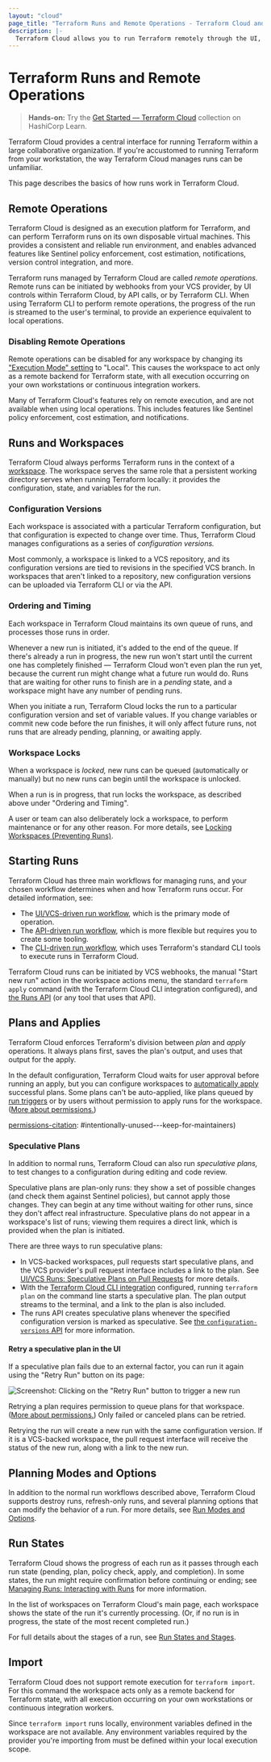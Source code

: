 ```yaml
---
layout: "cloud"
page_title: "Terraform Runs and Remote Operations - Terraform Cloud and Terraform Enterprise"
description: |-
  Terraform Cloud allows you to run Terraform remotely through the UI, API, or CLI. Learn how Terraform Cloud manages runs.
---
```


# Terraform Runs and Remote Operations

> **Hands-on:** Try the [Get Started — Terraform Cloud](https://learn.hashicorp.com/collections/terraform/cloud-get-started?utm_source=WEBSITE&utm_medium=WEB_IO&utm_offer=ARTICLE_PAGE&utm_content=DOCS) collection on HashiCorp Learn.

Terraform Cloud provides a central interface for running Terraform within a large collaborative organization. If you're accustomed to running Terraform from your workstation, the way Terraform Cloud manages runs can be unfamiliar.

This page describes the basics of how runs work in Terraform Cloud.

## Remote Operations

Terraform Cloud is designed as an execution platform for Terraform, and can perform Terraform runs on its own disposable virtual machines. This provides a consistent and reliable run environment, and enables advanced features like Sentinel policy enforcement, cost estimation, notifications, version control integration, and more.

Terraform runs managed by Terraform Cloud are called _remote operations._ Remote runs can be initiated by webhooks from your VCS provider, by UI controls within Terraform Cloud, by API calls, or by Terraform CLI. When using Terraform CLI to perform remote operations, the progress of the run is streamed to the user's terminal, to provide an experience equivalent to local operations.

### Disabling Remote Operations

[execution_mode]: ../workspaces/settings.html#execution-mode

Remote operations can be disabled for any workspace by changing its ["Execution Mode" setting][execution_mode] to "Local". This causes the workspace to act only as a remote backend for Terraform state, with all execution occurring on your own workstations or continuous integration workers.

Many of Terraform Cloud's features rely on remote execution, and are not available when using local operations. This includes features like Sentinel policy enforcement, cost estimation, and notifications.

## Runs and Workspaces

Terraform Cloud always performs Terraform runs in the context of a [workspace](./index.html). The workspace serves the same role that a persistent working directory serves when running Terraform locally: it provides the configuration, state, and variables for the run.

### Configuration Versions

Each workspace is associated with a particular Terraform configuration, but that configuration is expected to change over time. Thus, Terraform Cloud manages configurations as a series of _configuration versions._

Most commonly, a workspace is linked to a VCS repository, and its configuration versions are tied to revisions in the specified VCS branch. In workspaces that aren't linked to a repository, new configuration versions can be uploaded via Terraform CLI or via the API.

### Ordering and Timing

Each workspace in Terraform Cloud maintains its own queue of runs, and processes those runs in order.

Whenever a new run is initiated, it's added to the end of the queue. If there's already a run in progress, the new run won't start until the current one has completely finished — Terraform Cloud won't even plan the run yet, because the current run might change what a future run would do. Runs that are waiting for other runs to finish are in a _pending_ state, and a workspace might have any number of pending runs.

When you initiate a run, Terraform Cloud locks the run to a particular configuration version and set of variable values. If you change variables or commit new code before the run finishes, it will only affect future runs, not runs that are already pending, planning, or awaiting apply.

### Workspace Locks

When a workspace is _locked,_ new runs can be queued (automatically or manually) but no new runs can begin until the workspace is unlocked.

When a run is in progress, that run locks the workspace, as described above under "Ordering and Timing".

A user or team can also deliberately lock a workspace, to perform maintenance or for any other reason. For more details, see [Locking Workspaces (Preventing Runs)](manage.html#locking-workspaces-preventing-runs-).

## Starting Runs

Terraform Cloud has three main workflows for managing runs, and your chosen workflow determines when and how Terraform runs occur. For detailed information, see:

- The [UI/VCS-driven run workflow](./ui.html), which is the primary mode of operation.
- The [API-driven run workflow](./api.html), which is more flexible but requires you to create some tooling.
- The [CLI-driven run workflow](./cli.html), which uses Terraform's standard CLI tools to execute runs in Terraform Cloud.

Terraform Cloud runs can be initiated by VCS webhooks, the manual "Start new run" action in the workspace actions menu, the standard `terraform apply` command (with the Terraform Cloud CLI integration configured), and [the Runs API](../api/run.html) (or any tool that uses that API).

## Plans and Applies

Terraform Cloud enforces Terraform's division between _plan_ and _apply_ operations. It always plans first, saves the plan's output, and uses that output for the apply.

In the default configuration, Terraform Cloud waits for user approval before running an apply, but you can configure workspaces to [automatically apply](../workspaces/settings.html#auto-apply-and-manual-apply) successful plans. Some plans can't be auto-applied, like plans queued by [run triggers](../workspaces/run-triggers.html) or by users without permission to apply runs for the workspace. ([More about permissions.](/docs/cloud/users-teams-organizations/permissions.html))

[permissions-citation]: #intentionally-unused---keep-for-maintainers)

### Speculative Plans

In addition to normal runs, Terraform Cloud can also run _speculative plans,_ to test changes to a configuration during editing and code review.

Speculative plans are plan-only runs: they show a set of possible changes (and check them against Sentinel policies), but cannot apply those changes. They can begin at any time without waiting for other runs, since they don't affect real infrastructure. Speculative plans do not appear in a workspace's list of runs; viewing them requires a direct link, which is provided when the plan is initiated.

There are three ways to run speculative plans:

- In VCS-backed workspaces, pull requests start speculative plans, and the VCS provider's pull request interface includes a link to the plan. See [UI/VCS Runs: Speculative Plans on Pull Requests](./ui.html#speculative-plans-on-pull-requests) for more details.
- With the [Terraform Cloud CLI integration](/docs/cli/configuring-terraform-cloud/index.html) configured, running `terraform plan` on the command line starts a speculative plan. The plan output streams to the terminal, and a link to the plan is also included.
- The runs API creates speculative plans whenever the specified configuration version is marked as speculative. See [the `configuration-versions` API](../api/configuration-versions.html#create-a-configuration-version) for more information.

#### Retry a speculative plan in the UI

If a speculative plan fails due to an external factor, you can run it again using the "Retry Run" button on its page:

![Screenshot: Clicking on the "Retry Run" button to trigger a new run](./images/retry.gif)

Retrying a plan requires permission to queue plans for that workspace. ([More about permissions.](../users-teams-organizations/permissions.html)) Only failed or canceled plans can be retried.

[permissions-citation]: #intentionally-unused---keep-for-maintainers

Retrying the run will create a new run with the same configuration version. If it is a VCS-backed workspace, the pull request interface will receive the status of the new run, along with a link to the new run.

## Planning Modes and Options

In addition to the normal run workflows described above, Terraform Cloud supports destroy runs, refresh-only runs, and several planning options that can modify the behavior of a run. For more details, see [Run Modes and Options](./modes-and-options.html).

## Run States

Terraform Cloud shows the progress of each run as it passes through each run state (pending, plan, policy check, apply, and completion). In some states, the run might require confirmation before continuing or ending; see [Managing Runs: Interacting with Runs](./manage.html#interacting-with-runs) for more information.

In the list of workspaces on Terraform Cloud's main page, each workspace shows the state of the run it's currently processing. (Or, if no run is in progress, the state of the most recent completed run.)

For full details about the stages of a run, see [Run States and Stages][].

[Run States and Stages]: ./states.html

## Import

Terraform Cloud does not support remote execution for `terraform import`. For this command the workspace acts only as a remote backend for Terraform state, with all execution occurring on your own workstations or continuous integration workers.

Since `terraform import` runs locally, environment variables defined in the workspace are not available. Any environment variables required by the provider you're importing from must be defined within your local execution scope.
